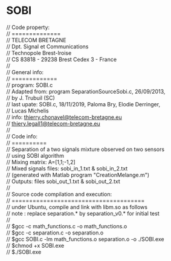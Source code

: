 # SOBI
// Code property:                                                     <br>
// ==============                                                     <br>
// TELECOM BRETAGNE                                                   <br>
// Dpt. Signal et Communications                                      <br>
// Technopole Brest-Iroise                                            <br>
// CS 83818 - 29238 Brest Cedex 3 - France                            <br>
//                                                                    <br>
// General info:                                                      <br>
// =============                                                      <br>
// program: SOBI.c                                                    <br>
// Adapted from: program SeparationSourceSobi.c, 26/09/2013,          <br>
// by J. Trubuil (SC)                                                 <br>
// last upate: SOBI.c, 18/11/2019, Paloma Bry, Elodie Derringer,      <br>
//                                 Lucas Michelis                     <br>
// info: thierry.chonavel@telecom-bretagne.eu                         <br>
//       thiery.legall1@telecom-bretagne.eu                           <br>
//                                                                    <br>
// Code info:  	                                                      <br>
// ==========                                                         <br>
// Separation of a two signals mixture observed on two sensors        <br>
// using SOBI algorithm                                               <br>
// Mixing matrix: A=[1,1;-1,2]                                        <br>
// Mixed signals files:  sobi_in_1.txt & sobi_in_2.txt                <br>
// (generated with Matlab program  "CreationMelange.m")               <br>
// Outputs: files sobi_out_1.txt & sobi_out_2.txt                     <br>
//                                                                    <br>
// Source code compilation and execution:                             <br>
// ======================================                             <br>
// under Ubuntu, compile and link with libm.so as follows             <br>
// note : replace separation.* by separation_v0.* for initial test    <br>
//                                                                    <br>
// $gcc -c math_functions.c -o math_functions.o                       <br>
// $gcc -c separation.c -o separation.o                               <br>
// $gcc SOBI.c -lm math_functions.o separation.o -o ./SOBI.exe        <br>
// $chmod +x SOBI.exe                                                 <br>
// $./SOBI.exe
